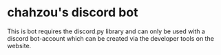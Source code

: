 # chahzou's discord bot

This is bot requires the discord.py library and can only be used with a discord bot-account which can be created via the developer tools on the website.